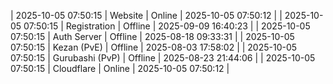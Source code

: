 | 2025-10-05 07:50:15 | Website | Online | 2025-10-05 07:50:12 |
| 2025-10-05 07:50:15 | Registration | Offline | 2025-09-09 16:40:23 |
| 2025-10-05 07:50:15 | Auth Server | Offline | 2025-08-18 09:33:31 |
| 2025-10-05 07:50:15 | Kezan (PvE) | Offline | 2025-08-03 17:58:02 |
| 2025-10-05 07:50:15 | Gurubashi (PvP) | Offline | 2025-08-23 21:44:06 |
| 2025-10-05 07:50:15 | Cloudflare | Online | 2025-10-05 07:50:12 |
